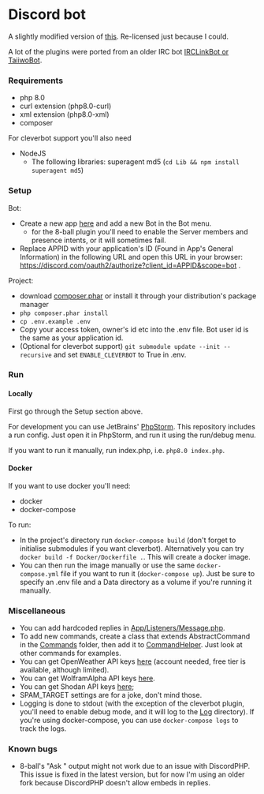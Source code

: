 Discord bot
===

A slightly modified version of [this](https://github.com/svengjohnson/discord-bot). Re-licensed just because I could.

A lot of the plugins were ported from an older IRC bot [IRCLinkBot or TaiiwoBot](https://github.com/Taiiwo/IRCLinkBot).

### Requirements

* php 8.0
* curl extension (php8.0-curl)
* xml extension (php8.0-xml)
* composer

For cleverbot support you'll also need

* NodeJS
    * The following libraries: superagent md5 (`cd Lib && npm install superagent md5`)

### Setup

Bot:

* Create a new app [here](https://discord.com/developers/applications/) and add a new Bot in the Bot menu.
  * for the 8-ball plugin you'll need to enable the Server members and presence intents, or it will sometimes fail.
* Replace APPID with your application's ID (Found in App's General Information) in the following URL and open this URL in your browser: https://discord.com/oauth2/authorize?client_id=APPID&scope=bot .

Project:

* download [composer.phar](https://getcomposer.org/download/latest-stable/composer.phar) or install it through your distribution's package manager
* `php composer.phar install`
* `cp .env.example .env`
* Copy your access token, owner's id etc into the .env file. Bot user id is the same as your application id.
* (Optional for cleverbot support) `git submodule update --init --recursive` and set `ENABLE_CLEVERBOT` to True in .env.

### Run

#### Locally

First go through the Setup section above.

For development you can use JetBrains' [PhpStorm](https://www.jetbrains.com/phpstorm/features/). This repository includes a run config. Just open it in PhpStorm, and run it using the run/debug menu.

If you want to run it manually, run index.php, i.e. `php8.0 index.php`.

#### Docker
If you want to use docker you'll need:

* docker
* docker-compose

To run:

* In the project's directory run `docker-compose build` (don't forget to initialise submodules if you want cleverbot). Alternatively you can try `docker build -f Docker/Dockerfile .`. This will create a docker image. 
* You can then run the image manually or use the same `docker-compose.yml` file if you want to run it (`docker-compose up`). Just be sure to specify an .env file and a Data directory as a volume if you're running it manually.


### Miscellaneous

* You can add hardcoded replies in [App/Listeners/Message.php](./App/Listeners/Message.php).
* To add new commands, create a class that extends AbstractCommand in the [Commands](./App/Commands) folder, then add it to [CommandHelper](./App/Helpers/CommandHelper.php). Just look at other commands for examples.
* You can get OpenWeather API keys [here](https://home.openweathermap.org/api_keys) (account needed, free tier is available, although limited).
* You can get WolframAlpha API keys [here](https://developer.wolframalpha.com/portal/myapps/).
* You can get Shodan API keys [here](https://developer.shodan.io/);
* SPAM_TARGET settings are for a joke, don't mind those.
* Logging is done to stdout (with the exception of the cleverbot plugin, you'll need to enable debug mode, and it will log to the [Log](./Log) directory). If you're using docker-compose, you can use `docker-compose logs` to track the logs.

### Known bugs

* 8-ball's "Ask <someone else>" output might not work due to an issue with DiscordPHP. This issue is fixed in the latest version, but for now I'm using an older fork because DiscordPHP doesn't allow embeds in replies.